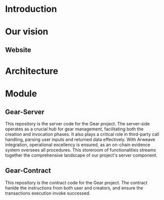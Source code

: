 # Introduction

# Our vision


## Website


# Architecture


# Module

## Gear-Server
This repository is the server code for the Gear project. The server-side operates as a crucial hub for gear management, facilitating both the creation and invocation phases. It also plays a critical role in third-party call handling, parsing user inputs and returned data effectively. With Arweave integration, operational excellency is ensured, as an on-chain evidence system oversees all procedures. This storeroom of functionalities streams together the comprehensive landscape of our project's server component.

## Gear-Contract
This repository is the contract code for the Gear project. The contract hanlde the instructions from both user and creators, and ensure the transactions execution invoke successed.
